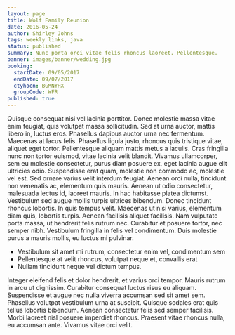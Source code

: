 ```yaml
---
layout: page
title: Wolf Family Reunion
date: 2016-05-24
author: Shirley Johns
tags: weekly links, java
status: published
summary: Nunc porta orci vitae felis rhoncus laoreet. Pellentesque.
banner: images/banner/wedding.jpg
booking:
  startDate: 09/05/2017
  endDate: 09/07/2017
  ctyhocn: BGMNYHX
  groupCode: WFR
published: true
---
```

Quisque consequat nisi vel lacinia porttitor. Donec molestie massa vitae enim feugiat, quis volutpat massa sollicitudin. Sed at urna auctor, mattis libero in, luctus eros. Phasellus dapibus auctor urna nec fermentum. Maecenas at lacus felis. Phasellus ligula justo, rhoncus quis tristique vitae, aliquet eget tortor. Pellentesque aliquam mattis metus a iaculis. Cras fringilla nunc non tortor euismod, vitae lacinia velit blandit. Vivamus ullamcorper, sem eu molestie consectetur, purus diam posuere ex, eget lacinia augue elit ultricies odio. Suspendisse erat quam, molestie non commodo ac, molestie vel est. Sed ornare varius velit interdum feugiat. Aenean orci nulla, tincidunt non venenatis ac, elementum quis mauris. Aenean ut odio consectetur, malesuada lectus id, laoreet mauris. In hac habitasse platea dictumst.
Vestibulum sed augue mollis turpis ultrices bibendum. Donec tincidunt rhoncus lobortis. In quis tempus velit. Maecenas ut nisi varius, elementum diam quis, lobortis turpis. Aenean facilisis aliquet facilisis. Nam vulputate porta massa, ut hendrerit felis rutrum nec. Curabitur et posuere tortor, nec semper nibh. Vestibulum fringilla in felis vel condimentum. Duis molestie purus a mauris mollis, eu luctus mi pulvinar.

* Vestibulum sit amet mi rutrum, consectetur enim vel, condimentum sem
* Pellentesque at velit rhoncus, volutpat neque et, convallis erat
* Nullam tincidunt neque vel dictum tempus.

Integer eleifend felis et dolor hendrerit, et varius orci tempor. Mauris rutrum in arcu ut dignissim. Curabitur consequat luctus risus eu aliquam. Suspendisse et augue nec nulla viverra accumsan sed sit amet sem. Phasellus volutpat vestibulum urna at suscipit. Quisque sodales erat quis tellus lobortis bibendum. Aenean consectetur felis sed semper facilisis. Morbi laoreet nisl posuere imperdiet rhoncus. Praesent vitae rhoncus nulla, eu accumsan ante. Vivamus vitae orci velit.
